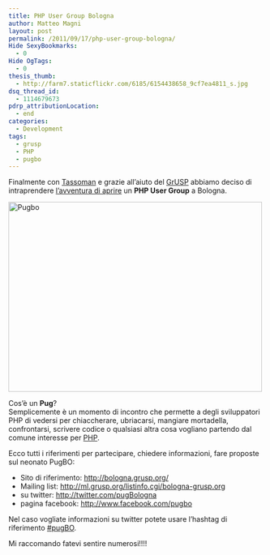```yaml
---
title: PHP User Group Bologna
author: Matteo Magni
layout: post
permalink: /2011/09/17/php-user-group-bologna/
Hide SexyBookmarks:
  - 0
Hide OgTags:
  - 0
thesis_thumb:
  - http://farm7.staticflickr.com/6185/6154438658_9cf7ea4811_s.jpg
dsq_thread_id:
  - 1114679673
pdrp_attributionLocation:
  - end
categories:
  - Development
tags:
  - grusp
  - PHP
  - pugbo
---
```

Finalmente con [Tassoman][1] e grazie all&#8217;aiuto del [GrUSP][2] abbiamo deciso di intraprendere [l&#8217;avventura di aprire][3] un **PHP User Group** a Bologna.

[<img src="http://farm7.static.flickr.com/6185/6154438658_9cf7ea4811.jpg" width="500" height="375" alt="Pugbo" />][4]

Cos&#8217;è un **Pug**?  
Semplicemente è un momento di incontro che permette a degli sviluppatori PHP di vedersi per chiaccherare, ubriacarsi, mangiare mortadella, confrontarsi, scrivere codice o qualsiasi altra cosa vogliano partendo dal comune interesse per [PHP][5].

Ecco tutti i riferimenti per partecipare, chiedere informazioni, fare proposte sul neonato PugBO:

*   Sito di riferimento: <http://bologna.grusp.org/>
*   Mailing list: <http://ml.grusp.org/listinfo.cgi/bologna-grusp.org>
*   su twitter: <http://twitter.com/pugBologna>
*   pagina facebook: <http://www.facebook.com/pugbo>

Nel caso vogliate informazioni su twitter potete usare l&#8217;hashtag di riferimento [#pugBO][6].

Mi raccomando fatevi sentire numerosi!!!!

<div class='kindleWidget kindleLight' >
  
</div>



 [1]: http://twitter.com/tassoman
 [2]: http://www.grusp.it/
 [3]: http://www.grusp.it/2009/09/21/apri-un-pug-nella-tua-citta
 [4]: http://www.flickr.com/photos/ilbonzo/6154438658/ "Pugbo di Matteo 'bonzo' Magni, su Flickr"
 [5]: http://php.net
 [6]: http://twitter.com/search?q=%23pugBO